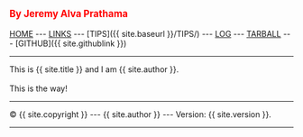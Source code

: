 ---
---
<span style="color:red; font-weight:bold; font-size:larger;">By Jeremy Alva Prathama</span>
<br><br>
[HOME](https://jeremyalv.github.io/os222/) ---
[LINKS](https://jeremyalv.github.io/os222/links.md) ---
[TIPS]({{ site.baseurl }}/TIPS/) ---
[LOG](https://github.com/jeremyalv/os222/blob/main/TXT/mylog.txt) ---
[TARBALL](SandBox/cbkadal.tar.xz) ---
[GITHUB]({{ site.githublink }})
<br>
<hr>
This is {{ site.title }} and I am {{ site.author }}.
<br><br>
This is the way!
<br>
<hr>
&copy; {{ site.copyright }} --- {{ site.author }} --- Version: {{ site.version }}.
<hr>
<br>
